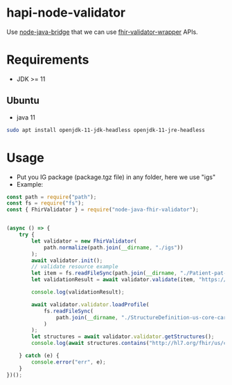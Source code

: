 # hapi-node-validator
Use [node-java-bridge](https://github.com/MarkusJx/node-java-bridge) that we can use [fhir-validator-wrapper](https://github.com/inferno-framework/fhir-validator-wrapper) APIs.

# Requirements
- JDK >= 11
## Ubuntu
- java 11
```sh
sudo apt install openjdk-11-jdk-headless openjdk-11-jre-headless
```

# Usage
- Put you IG package (package.tgz file) in any folder, here we use "igs"
- Example:
```js
const path = require("path");
const fs = require("fs");
const { FhirValidator } = require("node-java-fhir-validator");


(async () => {
    try {
        let validator = new FhirValidator(
            path.normalize(path.join(__dirname, "./igs"))
        );
        await validator.init();
        // validate resource example
        let item = fs.readFileSync(path.join(__dirname, "./Patient-pat-example-tw-1-incorrect.json"), "utf-8");
        let validationResult = await validator.validate(item, "https://twcore.mohw.gov.tw/ig/twcore/StructureDefinition/Patient-twcore");

        console.log(validationResult);

        await validator.validator.loadProfile(
            fs.readFileSync(
                path.join(__dirname, "./StructureDefinition-us-core-careplan.json")
            )
        );
        let structures = await validator.validator.getStructures();
        console.log(await structures.contains("http://hl7.org/fhir/us/core/StructureDefinition/us-core-careplan"));

    } catch (e) {
        console.error("err", e);
    }
})();
```


